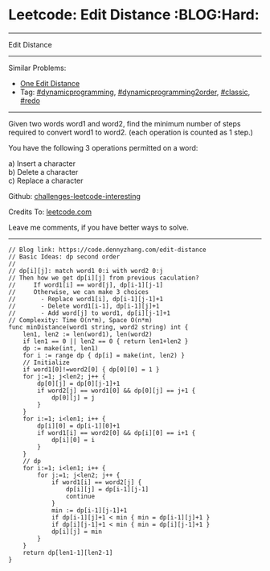# Leetcode: Edit Distance     :BLOG:Hard:


---

Edit Distance  

---

Similar Problems:  

-   [One Edit Distance](https://code.dennyzhang.com/one-edit-distance)
-   Tag: [#dynamicprogramming](https://code.dennyzhang.com/tag/dynamicprogramming),  [#dynamicprogramming2order](https://code.dennyzhang.com/tag/dynamicprogramming2order), [#classic](https://code.dennyzhang.com/tag/classic), [#redo](https://code.dennyzhang.com/tag/redo)

---

Given two words word1 and word2, find the minimum number of steps required to convert word1 to word2. (each operation is counted as 1 step.)  

You have the following 3 operations permitted on a word:  

a) Insert a character  
b) Delete a character  
c) Replace a character  

Github: [challenges-leetcode-interesting](https://github.com/DennyZhang/challenges-leetcode-interesting/tree/master/edit-distance)  

Credits To: [leetcode.com](https://leetcode.com/problems/edit-distance/description/)  

Leave me comments, if you have better ways to solve.  

---

    // Blog link: https://code.dennyzhang.com/edit-distance
    // Basic Ideas: dp second order
    //
    // dp[i][j]: match word1 0:i with word2 0:j
    // Then how we get dp[i][j] from previous caculation?
    //     If word1[i] == word[j], dp[i-1][j-1]
    //     Otherwise, we can make 3 choices
    //       - Replace word1[i], dp[i-1][j-1]+1
    //       - Delete word1[i-1], dp[i-1][j]+1
    //       - Add word[j] to word1, dp[i][j-1]+1
    // Complexity: Time O(n*m), Space O(n*m)
    func minDistance(word1 string, word2 string) int {
        len1, len2 := len(word1), len(word2)
        if len1 == 0 || len2 == 0 { return len1+len2 }
        dp := make(int, len1)
        for i := range dp { dp[i] = make(int, len2) }
        // Initialize
        if word1[0]!=word2[0] { dp[0][0] = 1 }
        for j:=1; j<len2; j++ {
            dp[0][j] = dp[0][j-1]+1
            if word2[j] == word1[0] && dp[0][j] == j+1 {
                dp[0][j] = j
            }
        }
        for i:=1; i<len1; i++ {
            dp[i][0] = dp[i-1][0]+1
            if word1[i] == word2[0] && dp[i][0] == i+1 {
                dp[i][0] = i
            }
        }
        // dp
        for i:=1; i<len1; i++ {
            for j:=1; j<len2; j++ {
                if word1[i] == word2[j] {
                    dp[i][j] = dp[i-1][j-1]
                    continue
                }
                min := dp[i-1][j-1]+1
                if dp[i-1][j]+1 < min { min = dp[i-1][j]+1 }
                if dp[i][j-1]+1 < min { min = dp[i][j-1]+1 }
                dp[i][j] = min
            }
        }
        return dp[len1-1][len2-1]
    }
